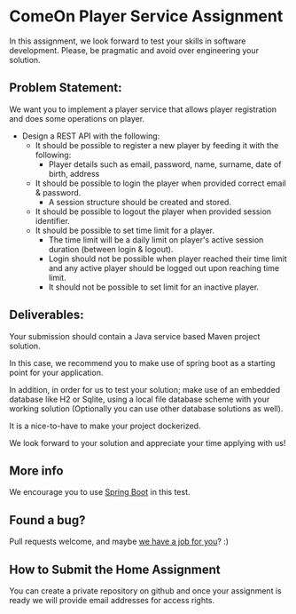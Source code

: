 
# ComeOn Player Service Assignment

In this assignment, we look forward to test your skills in software development. Please, be pragmatic and avoid over engineering your solution.

## Problem Statement:

We want you to implement a player service that allows player registration and does some operations on player. 

* Design a REST API with the following:
  * It should be possible to register a new player by feeding it with the following:
    * Player details such as email, password, name, surname, date of birth, address
  * It should be possible to login the player when provided correct email & password.
    * A session structure should be created and stored.
  * It should be possible to logout the player when provided session identifier.
  * It should be possible to set time limit for a player.
    * The time limit will be a daily limit on player's active session duration (between login & logout).    
    * Login should not be possible when player reached their time limit and any active player should be logged out upon reaching time limit.
    * It should not be possible to set limit for an inactive player.

## Deliverables:

Your submission should contain a Java service based Maven project solution.

In this case, we recommend you to make use of spring boot as a starting point for your application. 

In addition, in order for us to test your solution; make use of an embedded database like H2 or Sqlite, using a local file database scheme with your working solution (Optionally you can use other database solutions as well).

It is a nice-to-have to make your project dockerized.

We look forward to your solution and appreciate your time applying with us!

## More info

We encourage you to use [Spring Boot](https://spring.io/projects/spring-boot) in this test.

## Found a bug?

Pull requests welcome, and maybe [we have a job for you](http://jobs.comeon.com/)? :)

## How to Submit the Home Assignment
You can create a private repository on github and once your assignment is ready we will provide email addresses for access rights.
